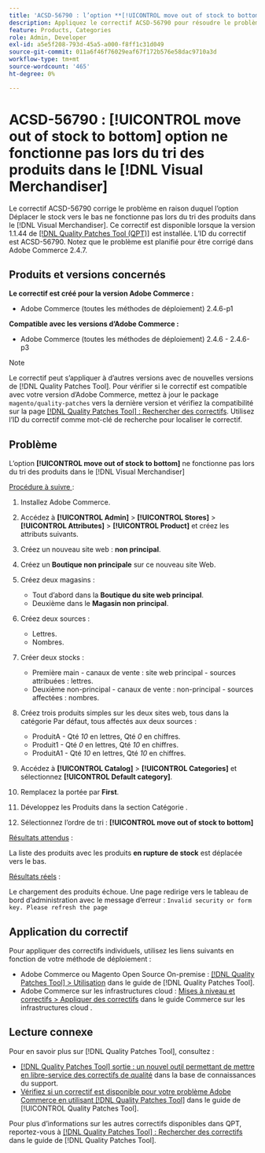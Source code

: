 ```yaml
---
title: 'ACSD-56790 : l’option **[!UICONTROL move out of stock to bottom]** ne fonctionne pas lors du tri des produits dans le  [!DNL Visual Merchandiser]'
description: Appliquez le correctif ACSD-56790 pour résoudre le problème d’Adobe Commerce en raison duquel l’option Déplacer le stock vers le bas ne fonctionne pas lors du tri des produits dans le marchandiseur visuel.
feature: Products, Categories
role: Admin, Developer
exl-id: a5e5f208-793d-45a5-a000-f8ff1c31d049
source-git-commit: 011a6f46f76029eaf67f172b576e58dac9710a3d
workflow-type: tm+mt
source-wordcount: '465'
ht-degree: 0%

---
```


# ACSD-56790 : **[!UICONTROL move out of stock to bottom]** option ne fonctionne pas lors du tri des produits dans le [!DNL Visual Merchandiser]

Le correctif ACSD-56790 corrige le problème en raison duquel l’option Déplacer le stock vers le bas ne fonctionne pas lors du tri des produits dans le [!DNL Visual Merchandiser]. Ce correctif est disponible lorsque la version 1.1.44 de [[!DNL Quality Patches Tool (QPT)]](https://experienceleague.adobe.com/fr/docs/commerce-operations/tools/quality-patches-tool/quality-patches-tool-to-self-serve-quality-patches) est installée. L’ID du correctif est ACSD-56790. Notez que le problème est planifié pour être corrigé dans Adobe Commerce 2.4.7.

## Produits et versions concernés

**Le correctif est créé pour la version Adobe Commerce :**

* Adobe Commerce (toutes les méthodes de déploiement) 2.4.6-p1

**Compatible avec les versions d’Adobe Commerce :**

* Adobe Commerce (toutes les méthodes de déploiement) 2.4.6 - 2.4.6-p3

>[!NOTE]
>
>Le correctif peut s’appliquer à d’autres versions avec de nouvelles versions de [!DNL Quality Patches Tool]. Pour vérifier si le correctif est compatible avec votre version d’Adobe Commerce, mettez à jour le package `magento/quality-patches` vers la dernière version et vérifiez la compatibilité sur la page [[!DNL Quality Patches Tool] : Rechercher des correctifs](https://experienceleague.adobe.com/tools/commerce-quality-patches/index.html?lang=fr). Utilisez l’ID du correctif comme mot-clé de recherche pour localiser le correctif.

## Problème

L’option **[!UICONTROL move out of stock to bottom]** ne fonctionne pas lors du tri des produits dans le [!DNL Visual Merchandiser]

<u>Procédure à suivre </u> :

1. Installez Adobe Commerce.
1. Accédez à **[!UICONTROL Admin]** > **[!UICONTROL Stores]** > **[!UICONTROL Attributes]** > **[!UICONTROL Product]** et créez les attributs suivants.
1. Créez un nouveau site web : **non principal**.
1. Créez un **Boutique non principale** sur ce nouveau site Web.
1. Créez deux magasins :

   * Tout d’abord dans la **Boutique du site web principal**.
   * Deuxième dans le **Magasin non principal**.

1. Créez deux sources :
   * Lettres.
   * Nombres.

1. Créer deux stocks :
   * Première main - canaux de vente : site web principal - sources attribuées : lettres.
   * Deuxième non-principal - canaux de vente : non-principal - sources affectées : nombres.

1. Créez trois produits simples sur les deux sites web, tous dans la catégorie Par défaut, tous affectés aux deux sources :

   * ProduitA - Qté *10* en lettres, Qté *0* en chiffres.
   * Produit1 - Qté *0* en lettres, Qté *10* en chiffres.
   * ProduitA1 - Qté *10* en lettres, Qté *10* en chiffres.

1. Accédez à **[!UICONTROL Catalog]** > **[!UICONTROL Categories]** et sélectionnez **[!UICONTROL Default category]**.
1. Remplacez la portée par **First**.
1. Développez les Produits dans la section Catégorie .
1. Sélectionnez l’ordre de tri : **[!UICONTROL move out of stock to bottom]**

<u>Résultats attendus</u> :

La liste des produits avec les produits **en rupture de stock** est déplacée vers le bas.

<u>Résultats réels</u> :

Le chargement des produits échoue. Une page redirige vers le tableau de bord d’administration avec le message d’erreur : `Invalid security or form key. Please refresh the page`

## Application du correctif

Pour appliquer des correctifs individuels, utilisez les liens suivants en fonction de votre méthode de déploiement :

* Adobe Commerce ou Magento Open Source On-premise : [[!DNL Quality Patches Tool] > Utilisation](/help/tools/quality-patches-tool/usage.md) dans le guide de [!DNL Quality Patches Tool].
* Adobe Commerce sur les infrastructures cloud : [Mises à niveau et correctifs > Appliquer des correctifs](https://experienceleague.adobe.com/docs/commerce-cloud-service/user-guide/develop/upgrade/apply-patches.html?lang=fr) dans le guide Commerce sur les infrastructures cloud .

## Lecture connexe

Pour en savoir plus sur [!DNL Quality Patches Tool], consultez :

* [[!DNL Quality Patches Tool] sortie : un nouvel outil permettant de mettre en libre-service des correctifs de qualité](https://experienceleague.adobe.com/fr/docs/commerce-operations/tools/quality-patches-tool/quality-patches-tool-to-self-serve-quality-patches) dans la base de connaissances du support.
* [Vérifiez si un correctif est disponible pour votre problème Adobe Commerce en utilisant [!DNL Quality Patches Tool]](/help/tools/quality-patches-tool/patches-available-in-qpt/check-patch-for-magento-issue-with-magento-quality-patches.md) dans le guide de [!UICONTROL Quality Patches Tool].


Pour plus d’informations sur les autres correctifs disponibles dans QPT, reportez-vous à [[!DNL Quality Patches Tool] : Rechercher des correctifs](https://experienceleague.adobe.com/tools/commerce-quality-patches/index.html?lang=fr) dans le guide de [!DNL Quality Patches Tool].
